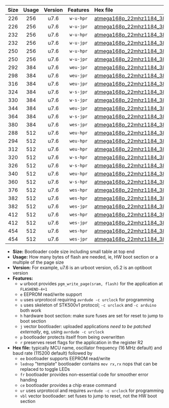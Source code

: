 |Size|Usage|Version|Features|Hex file|
|:-:|:-:|:-:|:-:|:--|
|226|256|u7.6|`w-u-hpr`|[atmega168p_22mhz1184_38400bps_ur.hex](https://raw.githubusercontent.com/stefanrueger/urboot/main/bootloaders/atmega168p/fcpu_22mhz1184/38400_bps/atmega168p_22mhz1184_38400bps_ur.hex)|
|226|256|u7.6|`w-u-jpr`|[atmega168p_22mhz1184_38400bps_ur_vbl.hex](https://raw.githubusercontent.com/stefanrueger/urboot/main/bootloaders/atmega168p/fcpu_22mhz1184/38400_bps/atmega168p_22mhz1184_38400bps_ur_vbl.hex)|
|232|256|u7.6|`w-u-hpr`|[atmega168p_22mhz1184_38400bps_lednop_ur.hex](https://raw.githubusercontent.com/stefanrueger/urboot/main/bootloaders/atmega168p/fcpu_22mhz1184/38400_bps/atmega168p_22mhz1184_38400bps_lednop_ur.hex)|
|232|256|u7.6|`w-u-jpr`|[atmega168p_22mhz1184_38400bps_lednop_ur_vbl.hex](https://raw.githubusercontent.com/stefanrueger/urboot/main/bootloaders/atmega168p/fcpu_22mhz1184/38400_bps/atmega168p_22mhz1184_38400bps_lednop_ur_vbl.hex)|
|250|256|u7.6|`w-u-hpr`|[atmega168p_22mhz1184_38400bps_lednop_fr_ur.hex](https://raw.githubusercontent.com/stefanrueger/urboot/main/bootloaders/atmega168p/fcpu_22mhz1184/38400_bps/atmega168p_22mhz1184_38400bps_lednop_fr_ur.hex)|
|250|256|u7.6|`w-u-jpr`|[atmega168p_22mhz1184_38400bps_lednop_fr_ur_vbl.hex](https://raw.githubusercontent.com/stefanrueger/urboot/main/bootloaders/atmega168p/fcpu_22mhz1184/38400_bps/atmega168p_22mhz1184_38400bps_lednop_fr_ur_vbl.hex)|
|292|384|u7.6|`weu-jpr`|[atmega168p_22mhz1184_38400bps_ee_ur_vbl.hex](https://raw.githubusercontent.com/stefanrueger/urboot/main/bootloaders/atmega168p/fcpu_22mhz1184/38400_bps/atmega168p_22mhz1184_38400bps_ee_ur_vbl.hex)|
|298|384|u7.6|`weu-jpr`|[atmega168p_22mhz1184_38400bps_ee_lednop_ur_vbl.hex](https://raw.githubusercontent.com/stefanrueger/urboot/main/bootloaders/atmega168p/fcpu_22mhz1184/38400_bps/atmega168p_22mhz1184_38400bps_ee_lednop_ur_vbl.hex)|
|316|384|u7.6|`weu-jpr`|[atmega168p_22mhz1184_38400bps_ee_lednop_fr_ur_vbl.hex](https://raw.githubusercontent.com/stefanrueger/urboot/main/bootloaders/atmega168p/fcpu_22mhz1184/38400_bps/atmega168p_22mhz1184_38400bps_ee_lednop_fr_ur_vbl.hex)|
|324|384|u7.6|`w-s-jpr`|[atmega168p_22mhz1184_38400bps_vbl.hex](https://raw.githubusercontent.com/stefanrueger/urboot/main/bootloaders/atmega168p/fcpu_22mhz1184/38400_bps/atmega168p_22mhz1184_38400bps_vbl.hex)|
|330|384|u7.6|`w-s-jpr`|[atmega168p_22mhz1184_38400bps_lednop_vbl.hex](https://raw.githubusercontent.com/stefanrueger/urboot/main/bootloaders/atmega168p/fcpu_22mhz1184/38400_bps/atmega168p_22mhz1184_38400bps_lednop_vbl.hex)|
|344|384|u7.6|`weu-jpr`|[atmega168p_22mhz1184_38400bps_ee_lednop_fr_ce_ur_vbl.hex](https://raw.githubusercontent.com/stefanrueger/urboot/main/bootloaders/atmega168p/fcpu_22mhz1184/38400_bps/atmega168p_22mhz1184_38400bps_ee_lednop_fr_ce_ur_vbl.hex)|
|364|384|u7.6|`w-s-jpr`|[atmega168p_22mhz1184_38400bps_lednop_fr_vbl.hex](https://raw.githubusercontent.com/stefanrueger/urboot/main/bootloaders/atmega168p/fcpu_22mhz1184/38400_bps/atmega168p_22mhz1184_38400bps_lednop_fr_vbl.hex)|
|380|384|u7.6|`wes-jpr`|[atmega168p_22mhz1184_38400bps_ee_vbl.hex](https://raw.githubusercontent.com/stefanrueger/urboot/main/bootloaders/atmega168p/fcpu_22mhz1184/38400_bps/atmega168p_22mhz1184_38400bps_ee_vbl.hex)|
|288|512|u7.6|`weu-hpr`|[atmega168p_22mhz1184_38400bps_ee_ur.hex](https://raw.githubusercontent.com/stefanrueger/urboot/main/bootloaders/atmega168p/fcpu_22mhz1184/38400_bps/atmega168p_22mhz1184_38400bps_ee_ur.hex)|
|294|512|u7.6|`weu-hpr`|[atmega168p_22mhz1184_38400bps_ee_lednop_ur.hex](https://raw.githubusercontent.com/stefanrueger/urboot/main/bootloaders/atmega168p/fcpu_22mhz1184/38400_bps/atmega168p_22mhz1184_38400bps_ee_lednop_ur.hex)|
|312|512|u7.6|`weu-hpr`|[atmega168p_22mhz1184_38400bps_ee_lednop_fr_ur.hex](https://raw.githubusercontent.com/stefanrueger/urboot/main/bootloaders/atmega168p/fcpu_22mhz1184/38400_bps/atmega168p_22mhz1184_38400bps_ee_lednop_fr_ur.hex)|
|320|512|u7.6|`w-s-hpr`|[atmega168p_22mhz1184_38400bps.hex](https://raw.githubusercontent.com/stefanrueger/urboot/main/bootloaders/atmega168p/fcpu_22mhz1184/38400_bps/atmega168p_22mhz1184_38400bps.hex)|
|326|512|u7.6|`w-s-hpr`|[atmega168p_22mhz1184_38400bps_lednop.hex](https://raw.githubusercontent.com/stefanrueger/urboot/main/bootloaders/atmega168p/fcpu_22mhz1184/38400_bps/atmega168p_22mhz1184_38400bps_lednop.hex)|
|340|512|u7.6|`weu-hpr`|[atmega168p_22mhz1184_38400bps_ee_lednop_fr_ce_ur.hex](https://raw.githubusercontent.com/stefanrueger/urboot/main/bootloaders/atmega168p/fcpu_22mhz1184/38400_bps/atmega168p_22mhz1184_38400bps_ee_lednop_fr_ce_ur.hex)|
|360|512|u7.6|`w-s-hpr`|[atmega168p_22mhz1184_38400bps_lednop_fr.hex](https://raw.githubusercontent.com/stefanrueger/urboot/main/bootloaders/atmega168p/fcpu_22mhz1184/38400_bps/atmega168p_22mhz1184_38400bps_lednop_fr.hex)|
|376|512|u7.6|`wes-hpr`|[atmega168p_22mhz1184_38400bps_ee.hex](https://raw.githubusercontent.com/stefanrueger/urboot/main/bootloaders/atmega168p/fcpu_22mhz1184/38400_bps/atmega168p_22mhz1184_38400bps_ee.hex)|
|382|512|u7.6|`wes-hpr`|[atmega168p_22mhz1184_38400bps_ee_lednop.hex](https://raw.githubusercontent.com/stefanrueger/urboot/main/bootloaders/atmega168p/fcpu_22mhz1184/38400_bps/atmega168p_22mhz1184_38400bps_ee_lednop.hex)|
|382|512|u7.6|`wes-jpr`|[atmega168p_22mhz1184_38400bps_ee_lednop_vbl.hex](https://raw.githubusercontent.com/stefanrueger/urboot/main/bootloaders/atmega168p/fcpu_22mhz1184/38400_bps/atmega168p_22mhz1184_38400bps_ee_lednop_vbl.hex)|
|412|512|u7.6|`wes-hpr`|[atmega168p_22mhz1184_38400bps_ee_lednop_fr.hex](https://raw.githubusercontent.com/stefanrueger/urboot/main/bootloaders/atmega168p/fcpu_22mhz1184/38400_bps/atmega168p_22mhz1184_38400bps_ee_lednop_fr.hex)|
|412|512|u7.6|`wes-jpr`|[atmega168p_22mhz1184_38400bps_ee_lednop_fr_vbl.hex](https://raw.githubusercontent.com/stefanrueger/urboot/main/bootloaders/atmega168p/fcpu_22mhz1184/38400_bps/atmega168p_22mhz1184_38400bps_ee_lednop_fr_vbl.hex)|
|454|512|u7.6|`wes-hpr`|[atmega168p_22mhz1184_38400bps_ee_lednop_fr_ce.hex](https://raw.githubusercontent.com/stefanrueger/urboot/main/bootloaders/atmega168p/fcpu_22mhz1184/38400_bps/atmega168p_22mhz1184_38400bps_ee_lednop_fr_ce.hex)|
|454|512|u7.6|`wes-jpr`|[atmega168p_22mhz1184_38400bps_ee_lednop_fr_ce_vbl.hex](https://raw.githubusercontent.com/stefanrueger/urboot/main/bootloaders/atmega168p/fcpu_22mhz1184/38400_bps/atmega168p_22mhz1184_38400bps_ee_lednop_fr_ce_vbl.hex)|

- **Size:** Bootloader code size including small table at top end
- **Usage:** How many bytes of flash are needed, ie, HW boot section or a multiple of the page size
- **Version:** For example, u7.6 is an urboot version, o5.2 is an optiboot version
- **Features:**
  + `w` urboot provides `pgm_write_page(sram, flash)` for the application at `FLASHEND-4+1`
  + `e` EEPROM read/write support
  + `u` uses urprotocol requiring `avrdude -c urclock` for programming
  + `s` uses skeleton of STK500v1 protocol; `-c urclock` and `-c arduino` both work
  + `h` hardware boot section: make sure fuses are set for reset to jump to boot section
  + `j` vector bootloader: uploaded applications *need to be patched externally*, eg, using `avrdude -c urclock`
  + `p` bootloader protects itself from being overwritten
  + `r` preserves reset flags for the application in the register R2
- **Hex file:** typically MCU name, oscillator frequency (16 MHz default) and baud rate (115200 default) followed by
  + `ee` bootloader supports EEPROM read/write
  + `lednop` "template" bootloader contains `mov rx,rx` nops that can be replaced to toggle LEDs
  + `fr` bootloader provides non-essential code for smoother error handing
  + `ce` bootloader provides a chip erase command
  + `ur` uses urprotocol and requires `avrdude -c urclock` for programming
  + `vbl` vector bootloader: set fuses to jump to reset, not the HW boot section
